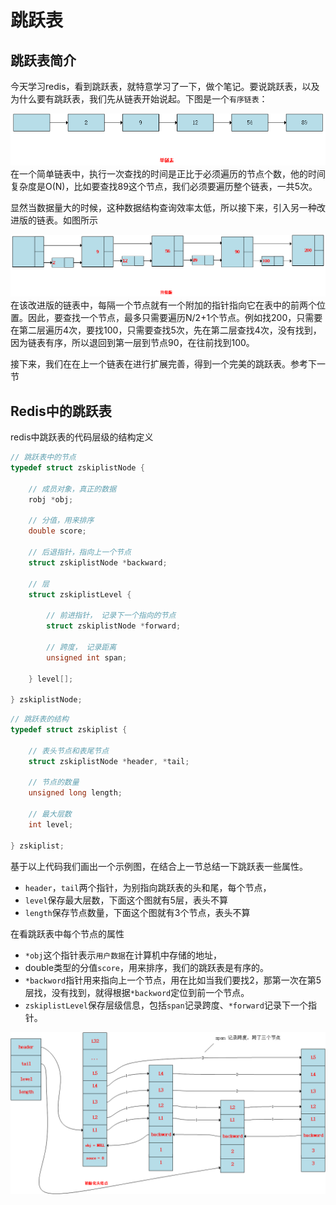 # 跳跃表
## 跳跃表简介

今天学习redis，看到跳跃表，就特意学习了一下，做个笔记。要说跳跃表，以及为什么要有跳跃表，我们先从链表开始说起。下图是一个`有序链表`：

![链表](链表.png)
在一个简单链表中，执行一次查找的时间是正比于必须遍历的节点个数，他的时间复杂度是O(N)，比如要查找89这个节点，我们必须要遍历整个链表，一共5次。

显然当数据量大的时候，这种数据结构查询效率太低，所以接下来，引入另一种改进版的链表。如图所示

![升级版](升级版.png)
在该改进版的链表中，每隔一个节点就有一个附加的指针指向它在表中的前两个位置。因此，要查找一个节点，最多只需要遍历N/2+1个节点。例如找200，只需要在第二层遍历4次，要找100，只需要查找5次，先在第二层查找4次，没有找到，因为链表有序，所以退回到第一层到节点90，在往前找到100。

接下来，我们在在上一个链表在进行扩展完善，得到一个完美的跳跃表。参考下一节

## Redis中的跳跃表

redis中跳跃表的代码层级的结构定义

```c
// 跳跃表中的节点
typedef struct zskiplistNode {

    // 成员对象，真正的数据
    robj *obj;

    // 分值，用来排序
    double score;

    // 后退指针，指向上一个节点
    struct zskiplistNode *backward;

    // 层
    struct zskiplistLevel {

        // 前进指针， 记录下一个指向的节点
        struct zskiplistNode *forward;

        // 跨度， 记录距离
        unsigned int span;

    } level[];

} zskiplistNode;
```



```c
// 跳跃表的结构
typedef struct zskiplist {

    // 表头节点和表尾节点
    struct zskiplistNode *header, *tail;

    // 节点的数量
    unsigned long length;

    // 最大层数
    int level;

} zskiplist;
```

基于以上代码我们画出一个示例图，在结合上一节总结一下跳跃表一些属性。

- `header`，`tail`两个指针，为别指向跳跃表的头和尾，每个节点，
- `level`保存最大层数，下面这个图就有5层，表头不算
- `length`保存节点数量，下面这个图就有3个节点，表头不算

在看跳跃表中每个节点的属性

- `*obj`这个指针表示`用户数据`在计算机中存储的地址，
- double类型的分值`score`，用来排序，我们的跳跃表是有序的。
- `*backword`指针用来指向上一个节点，用在比如当我们要找2，那第一次在第5层找，没有找到，就得根据`*backword`定位到前一个节点。
- `zskiplistLevel`保存层级信息，包括`span`记录跨度、`*forward`记录下一个指针。

![跳跃表](跳跃表.png)





